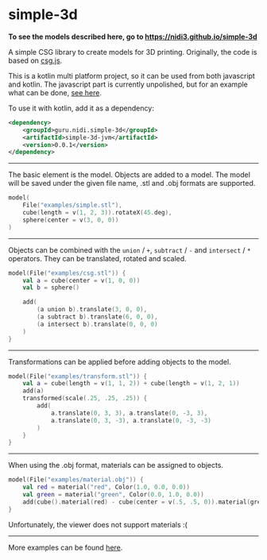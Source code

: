 # simple-3d

**To see the models described here, go to https://nidi3.github.io/simple-3d**

A simple CSG library to create models for 3D printing.
Originally, the code is based on [csg.js](https://github.com/evanw/csg.js/).

This is a kotlin multi platform project, so it can be used from both javascript and kotlin.
The javascript part is currently unpolished,
but for an example what can be done, [see here](https://nidi3.github.io/simple-3d/docs). 

To use it with kotlin, add it as a dependency:

```xml
<dependency>
    <groupId>guru.nidi.simple-3d</groupId>
    <artifactId>simple-3d-jvm</artifactId>
    <version>0.0.1</version>
</dependency>
```
---

The basic element is the model. Objects are added to a model.
The model will be saved under the given file name, .stl and .obj formats are supported.
```kotlin 
model(
    File("examples/simple.stl"),
    cube(length = v(1, 2, 3)).rotateX(45.deg),
    sphere(center = v(3, 0, 0))
)
```

<script src="https://embed.github.com/view/3d/nidi3/simple-3d/master/examples/simple.stl"></script>
---

Objects can be combined with the `union` / `+`, `subtract` / `-` and `intersect` / `*` operators.
They can be translated, rotated and scaled. 
```kotlin
model(File("examples/csg.stl")) {
    val a = cube(center = v(1, 0, 0))
    val b = sphere()

    add(
        (a union b).translate(3, 0, 0),
        (a subtract b).translate(6, 0, 0),
        (a intersect b).translate(0, 0, 0)
    )
}
```

<script src="https://embed.github.com/view/3d/nidi3/simple-3d/master/examples/csg.stl"></script>
---

Transformations can be applied before adding objects to the model.
```kotlin
model(File("examples/transform.stl")) {
    val a = cube(length = v(1, 1, 2)) + cube(length = v(1, 2, 1))
    add(a)
    transformed(scale(.25, .25, .25)) {
        add(
            a.translate(0, 3, 3), a.translate(0, -3, 3),
            a.translate(0, 3, -3), a.translate(0, -3, -3)
        )
    }
}
```

<script src="https://embed.github.com/view/3d/nidi3/simple-3d/master/examples/transform.stl"></script>
---

When using the .obj format, materials can be assigned to objects.  
```kotlin
model(File("examples/material.obj")) {
    val red = material("red", Color(1.0, 0.0, 0.0))
    val green = material("green", Color(0.0, 1.0, 0.0))
    add(cube().material(red) - cube(center = v(.5, .5, 0)).material(green))
}
```

<script src="https://embed.github.com/view/3d/nidi3/simple-3d/master/examples/material.obj"></script>

Unfortunately, the viewer does not support materials :(

---

More examples can be found [here](https://github.com/nidi3/simple-3d/tree/master/src/jvmTest/kotlin/guru/nidi/simple3d/examples).
